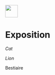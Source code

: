 <a href="https://juncture-digital.org"><img src="https://raw.githubusercontent.com/digitalArtHistory/recits-numeriques/main/images/btn_juncture.svg" style="height:40px"></a>

<param ve-config 
       title="depart" 
       banner="/images/ViennaDioscoridesFolio483vBirds.jpg" 
       layout="vertical">

# Exposition

*Cat*
<param ve-image url="https://iiif.bodleian.ox.ac.uk/iiif/image/9f267396-1e58-45c3-b7fe-20a7570cb60a/full/1000,1566/0/default.jpg" /
       title="Cat"
>

*Lion*
<param ve-image url="https://iiif.bodleian.ox.ac.uk/iiif/image/5fd6efe8-e1bc-4477-8684-200bc11cbd6b/full/1000,1517/0/default.jpg" /
       title="Lion"
>

Bestiaire
<param ve-image manifest="https://iiif.bodleian.ox.ac.uk/iiif/manifest/e6ad6426-6ff5-4c33-a078-ca518b36ca49.json" seq="49"/>
<param ve-image manifest="https://iiif.bodleian.ox.ac.uk/iiif/manifest/e6ad6426-6ff5-4c33-a078-ca518b36ca49.json" seq="50"/>
<param ve-image manifest="https://iiif.bodleian.ox.ac.uk/iiif/manifest/e6ad6426-6ff5-4c33-a078-ca518b36ca49.json" seq="51"/>
<param ve-image manifest="https://iiif.bodleian.ox.ac.uk/iiif/manifest/e6ad6426-6ff5-4c33-a078-ca518b36ca49.json" seq="52"/>
<param ve-image manifest="https://iiif.bodleian.ox.ac.uk/iiif/manifest/e6ad6426-6ff5-4c33-a078-ca518b36ca49.json" seq="53"/>





